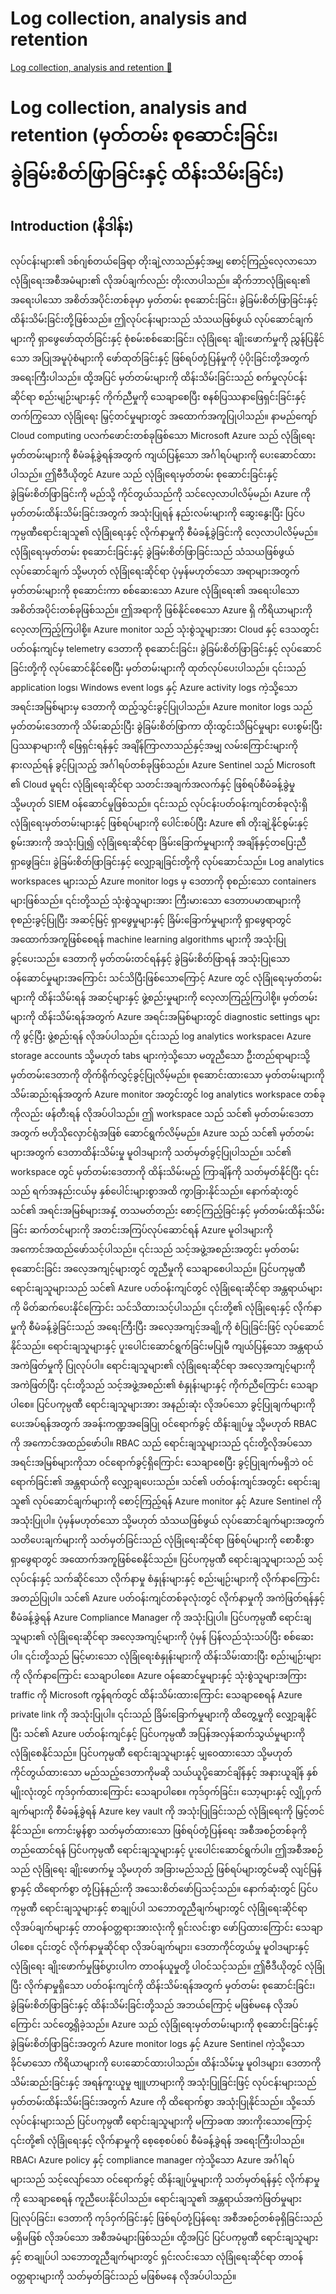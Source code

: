 # Log collection, analysis and retention

[Log collection, analysis and retention 🔗](https://www.coursera.org/learn/cybersecurity-management-and-compliance/lecture/CX4eg/log-collection-analysis-and-retention)

# Log collection, analysis and retention (မှတ်တမ်း စုဆောင်းခြင်း၊ ခွဲခြမ်းစိတ်ဖြာခြင်းနှင့် ထိန်းသိမ်းခြင်း)

## Introduction (နိဒါန်း)

လုပ်ငန်းများ၏ ဒစ်ဂျစ်တယ်ခြေရာ တိုးချဲ့လာသည်နှင့်အမျှ စောင့်ကြည့်လေ့လာသော လုံခြုံရေးအစီအမံများ၏ လိုအပ်ချက်လည်း တိုးလာပါသည်။ ဆိုက်ဘာလုံခြုံရေး၏ အရေးပါသော အစိတ်အပိုင်းတစ်ခုမှာ မှတ်တမ်း စုဆောင်းခြင်း၊ ခွဲခြမ်းစိတ်ဖြာခြင်းနှင့် ထိန်းသိမ်းခြင်းတို့ဖြစ်သည်။ ဤလုပ်ငန်းများသည် သံသယဖြစ်ဖွယ် လုပ်ဆောင်ချက်များကို ရှာဖွေဖော်ထုတ်ခြင်းနှင့် စုံစမ်းစစ်ဆေးခြင်း၊ လုံခြုံရေး ချိုးဖောက်မှုကို ညွှန်ပြနိုင်သော အပြုအမူပုံစံများကို ဖော်ထုတ်ခြင်းနှင့် ဖြစ်ရပ်တုံ့ပြန်မှုကို ပံ့ပိုးခြင်းတို့အတွက် အရေးကြီးပါသည်။ ထို့အပြင် မှတ်တမ်းများကို ထိန်းသိမ်းခြင်းသည် စက်မှုလုပ်ငန်းဆိုင်ရာ စည်းမျဉ်းများနှင့် ကိုက်ညီမှုကို သေချာစေပြီး စနစ်ပြဿနာဖြေရှင်းခြင်းနှင့် တက်ကြွသော လုံခြုံရေး မြှင့်တင်မှုများတွင် အထောက်အကူပြုပါသည်။ နာမည်ကျော် Cloud computing ပလက်ဖောင်းတစ်ခုဖြစ်သော Microsoft Azure သည် လုံခြုံရေးမှတ်တမ်းများကို စီမံခန့်ခွဲရန်အတွက် ကျယ်ပြန့်သော အင်္ဂါရပ်များကို ပေးဆောင်ထားပါသည်။ ဤဗီဒီယိုတွင် Azure သည် လုံခြုံရေးမှတ်တမ်း စုဆောင်းခြင်းနှင့် ခွဲခြမ်းစိတ်ဖြာခြင်းကို မည်သို့ ကိုင်တွယ်သည်ကို သင်လေ့လာပါလိမ့်မည်၊ Azure ကို မှတ်တမ်းထိန်းသိမ်းခြင်းအတွက် အသုံးပြုရန် နည်းလမ်းများကို ဆွေးနွေးပြီး ပြင်ပကုမ္ပဏီရောင်းချသူ၏ လုံခြုံရေးနှင့် လိုက်နာမှုကို စီမံခန့်ခွဲခြင်းကို လေ့လာပါလိမ့်မည်။ လုံခြုံရေးမှတ်တမ်း စုဆောင်းခြင်းနှင့် ခွဲခြမ်းစိတ်ဖြာခြင်းသည် သံသယဖြစ်ဖွယ် လုပ်ဆောင်ချက် သို့မဟုတ် လုံခြုံရေးဆိုင်ရာ ပုံမှန်မဟုတ်သော အရာများအတွက် မှတ်တမ်းများကို စုဆောင်းကာ စစ်ဆေးသော Azure လုံခြုံရေး၏ အရေးပါသော အစိတ်အပိုင်းတစ်ခုဖြစ်သည်။ ဤအရာကို ဖြစ်နိုင်စေသော Azure ရှိ ကိရိယာများကို လေ့လာကြည့်ကြပါစို့။ Azure monitor သည် သုံးစွဲသူများအား Cloud နှင့် ဒေသတွင်း ပတ်ဝန်းကျင်မှ telemetry ဒေတာကို စုဆောင်းခြင်း၊ ခွဲခြမ်းစိတ်ဖြာခြင်းနှင့် လုပ်ဆောင်ခြင်းတို့ကို လုပ်ဆောင်နိုင်စေပြီး မှတ်တမ်းများကို ထုတ်လုပ်ပေးပါသည်။ ၎င်းသည် application logs၊ Windows event logs နှင့် Azure activity logs ကဲ့သို့သော အရင်းအမြစ်များမှ ဒေတာကို ထည့်သွင်းခွင့်ပြုပါသည်။ Azure monitor logs သည် မှတ်တမ်းဒေတာကို သိမ်းဆည်းပြီး ခွဲခြမ်းစိတ်ဖြာကာ ထိုးထွင်းသိမြင်မှုများ ပေးစွမ်းပြီး ပြဿနာများကို ဖြေရှင်းရန်နှင့် အချိန်ကြာလာသည်နှင့်အမျှ လမ်းကြောင်းများကို နားလည်ရန် ခွင့်ပြုသည့် အင်္ဂါရပ်တစ်ခုဖြစ်သည်။ Azure Sentinel သည် Microsoft ၏ Cloud မူရင်း လုံခြုံရေးဆိုင်ရာ သတင်းအချက်အလက်နှင့် ဖြစ်ရပ်စီမံခန့်ခွဲမှု သို့မဟုတ် SIEM ဝန်ဆောင်မှုဖြစ်သည်။ ၎င်းသည် လုပ်ငန်းပတ်ဝန်းကျင်တစ်ခုလုံးရှိ လုံခြုံရေးမှတ်တမ်းများနှင့် ဖြစ်ရပ်များကို ပေါင်းစပ်ပြီး Azure ၏ တိုးချဲ့နိုင်စွမ်းနှင့် စွမ်းအားကို အသုံးပြု၍ လုံခြုံရေးဆိုင်ရာ ခြိမ်းခြောက်မှုများကို အချိန်နှင့်တပြေးညီ ရှာဖွေခြင်း၊ ခွဲခြမ်းစိတ်ဖြာခြင်းနှင့် လျှော့ချခြင်းတို့ကို လုပ်ဆောင်သည်။ Log analytics workspaces များသည် Azure monitor logs မှ ဒေတာကို စုစည်းသော containers များဖြစ်သည်။ ၎င်းတို့သည် သုံးစွဲသူများအား ကြီးမားသော ဒေတာပမာဏများကို စုစည်းခွင့်ပြုပြီး အဆင့်မြင့် ရှာဖွေမှုများနှင့် ခြိမ်းခြောက်မှုများကို ရှာဖွေရာတွင် အထောက်အကူဖြစ်စေရန် machine learning algorithms များကို အသုံးပြုခွင့်ပေးသည်။ ဒေတာကို မှတ်တမ်းတင်ရန်နှင့် ခွဲခြမ်းစိတ်ဖြာရန် အသုံးပြုသော ဝန်ဆောင်မှုများအကြောင်း သင်သိပြီးဖြစ်သောကြောင့် Azure တွင် လုံခြုံရေးမှတ်တမ်းများကို ထိန်းသိမ်းရန် အဆင့်များနှင့် ဖွဲ့စည်းမှုများကို လေ့လာကြည့်ကြပါစို့။ မှတ်တမ်းများကို ထိန်းသိမ်းရန်အတွက် Azure အရင်းအမြစ်များတွင် diagnostic settings များကို ဖွင့်ပြီး ဖွဲ့စည်းရန် လိုအပ်ပါသည်။ ၎င်းသည် log analytics workspace၊ Azure storage accounts သို့မဟုတ် tabs များကဲ့သို့သော မတူညီသော ဦးတည်ရာများသို့ မှတ်တမ်းဒေတာကို တိုက်ရိုက်လွှင့်ခွင့်ပြုလိမ့်မည်။ စုဆောင်းထားသော မှတ်တမ်းများကို သိမ်းဆည်းရန်အတွက် Azure monitor အတွင်းတွင် log analytics workspace တစ်ခုကိုလည်း ဖန်တီးရန် လိုအပ်ပါသည်။ ဤ workspace သည် သင်၏ မှတ်တမ်းဒေတာအတွက် ဗဟိုသိုလှောင်ရုံအဖြစ် ဆောင်ရွက်လိမ့်မည်။ Azure သည် သင်၏ မှတ်တမ်းများအတွက် ဒေတာထိန်းသိမ်းမှု မူဝါဒများကို သတ်မှတ်ခွင့်ပြုပါသည်။ သင်၏ workspace တွင် မှတ်တမ်းဒေတာကို ထိန်းသိမ်းမည့် ကြာချိန်ကို သတ်မှတ်နိုင်ပြီး ၎င်းသည် ရက်အနည်းငယ်မှ နှစ်ပေါင်းများစွာအထိ ကွာခြားနိုင်သည်။ နောက်ဆုံးတွင် သင်၏ အရင်းအမြစ်များအနှံ့ တသမတ်တည်း စောင့်ကြည့်ခြင်းနှင့် မှတ်တမ်းထိန်းသိမ်းခြင်း ဆက်တင်များကို အတင်းအကြပ်လုပ်ဆောင်ရန် Azure မူဝါဒများကို အကောင်အထည်ဖော်သင့်ပါသည်။ ၎င်းသည် သင့်အဖွဲ့အစည်းအတွင်း မှတ်တမ်း စုဆောင်းခြင်း အလေ့အကျင့်များတွင် တူညီမှုကို သေချာစေပါသည်။ ပြင်ပကုမ္ပဏီ ရောင်းချသူများသည် သင်၏ Azure ပတ်ဝန်းကျင်တွင် လုံခြုံရေးဆိုင်ရာ အန္တရာယ်များကို မိတ်ဆက်ပေးနိုင်ကြောင်း သင်သိထားသင့်ပါသည်။ ၎င်းတို့၏ လုံခြုံရေးနှင့် လိုက်နာမှုကို စီမံခန့်ခွဲခြင်းသည် အရေးကြီးပြီး အလေ့အကျင့်အချို့ကို စံပြုခြင်းဖြင့် လုပ်ဆောင်နိုင်သည်။ ရောင်းချသူများနှင့် ပူးပေါင်းဆောင်ရွက်ခြင်းမပြုမီ ကျယ်ပြန့်သော အန္တရာယ်အကဲဖြတ်မှုကို ပြုလုပ်ပါ။ ရောင်းချသူများ၏ လုံခြုံရေးဆိုင်ရာ အလေ့အကျင့်များကို အကဲဖြတ်ပြီး ၎င်းတို့သည် သင့်အဖွဲ့အစည်း၏ စံနှုန်းများနှင့် ကိုက်ညီကြောင်း သေချာပါစေ။ ပြင်ပကုမ္ပဏီ ရောင်းချသူများအား အနည်းဆုံး လိုအပ်သော ခွင့်ပြုချက်များကို ပေးအပ်ရန်အတွက် အခန်းကဏ္ဍအခြေပြု ဝင်ရောက်ခွင့် ထိန်းချုပ်မှု သို့မဟုတ် RBAC ကို အကောင်အထည်ဖော်ပါ။ RBAC သည် ရောင်းချသူများသည် ၎င်းတို့လိုအပ်သော အရင်းအမြစ်များကိုသာ ဝင်ရောက်ခွင့်ရှိကြောင်း သေချာစေပြီး ခွင့်ပြုချက်မရှိဘဲ ဝင်ရောက်ခြင်း၏ အန္တရာယ်ကို လျှော့ချပေးသည်။ သင်၏ ပတ်ဝန်းကျင်အတွင်း ရောင်းချသူ၏ လုပ်ဆောင်ချက်များကို စောင့်ကြည့်ရန် Azure monitor နှင့် Azure Sentinel ကို အသုံးပြုပါ။ ပုံမှန်မဟုတ်သော သို့မဟုတ် သံသယဖြစ်ဖွယ် လုပ်ဆောင်ချက်များအတွက် သတိပေးချက်များကို သတ်မှတ်ခြင်းသည် လုံခြုံရေးဆိုင်ရာ ဖြစ်ရပ်များကို စောစီးစွာ ရှာဖွေရာတွင် အထောက်အကူဖြစ်စေနိုင်သည်။ ပြင်ပကုမ္ပဏီ ရောင်းချသူများသည် သင့်လုပ်ငန်းနှင့် သက်ဆိုင်သော လိုက်နာမှု စံနှုန်းများနှင့် စည်းမျဉ်းများကို လိုက်နာကြောင်း အတည်ပြုပါ။ သင်၏ Azure ပတ်ဝန်းကျင်တစ်ခုလုံးတွင် လိုက်နာမှုကို အကဲဖြတ်ရန်နှင့် စီမံခန့်ခွဲရန် Azure Compliance Manager ကို အသုံးပြုပါ။ ပြင်ပကုမ္ပဏီ ရောင်းချသူများ၏ လုံခြုံရေးဆိုင်ရာ အလေ့အကျင့်များကို ပုံမှန် ပြန်လည်သုံးသပ်ပြီး စစ်ဆေးပါ။ ၎င်းတို့သည် မြင့်မားသော လုံခြုံရေးစံနှုန်းများကို ထိန်းသိမ်းထားပြီး စည်းမျဉ်းများကို လိုက်နာကြောင်း သေချာပါစေ။ Azure ဝန်ဆောင်မှုများနှင့် သုံးစွဲသူများအကြား traffic ကို Microsoft ကွန်ရက်တွင် ထိန်းသိမ်းထားကြောင်း သေချာစေရန် Azure private link ကို အသုံးပြုပါ။ ၎င်းသည် ခြိမ်းခြောက်မှုများကို ထိတွေ့မှုကို လျှော့ချနိုင်ပြီး သင်၏ Azure ပတ်ဝန်းကျင်နှင့် ပြင်ပကုမ္ပဏီ အပြန်အလှန်ဆက်သွယ်မှုများကို လုံခြုံစေနိုင်သည်။ ပြင်ပကုမ္ပဏီ ရောင်းချသူများနှင့် မျှဝေထားသော သို့မဟုတ် ကိုင်တွယ်ထားသော မည်သည့်ဒေတာကိုမဆို သယ်ယူပို့ဆောင်ချိန်နှင့် အနားယူချိန် နှစ်မျိုးလုံးတွင် ကုဒ်ဝှက်ထားကြောင်း သေချာပါစေ။ ကုဒ်ဝှက်ခြင်း၊ သော့များနှင့် လျှို့ဝှက်ချက်များကို စီမံခန့်ခွဲရန် Azure key vault ကို အသုံးပြုခြင်းသည် လုံခြုံရေးကို မြှင့်တင်နိုင်သည်။ ကောင်းမွန်စွာ သတ်မှတ်ထားသော ဖြစ်ရပ်တုံ့ပြန်ရေး အစီအစဉ်တစ်ခုကို တည်ထောင်ရန် ပြင်ပကုမ္ပဏီ ရောင်းချသူများနှင့် ပူးပေါင်းဆောင်ရွက်ပါ။ ဤအစီအစဉ်သည် လုံခြုံရေး ချိုးဖောက်မှု သို့မဟုတ် အခြားမည်သည့် ဖြစ်ရပ်များတွင်မဆို လျင်မြန်စွာနှင့် ထိရောက်စွာ တုံ့ပြန်နည်းကို အသေးစိတ်ဖော်ပြသင့်သည်။ နောက်ဆုံးတွင် ပြင်ပကုမ္ပဏီ ရောင်းချသူများနှင့် စာချုပ်ပါ သဘောတူညီချက်များတွင် လုံခြုံရေးဆိုင်ရာ လိုအပ်ချက်များနှင့် တာဝန်ဝတ္တရားအားလုံးကို ရှင်းလင်းစွာ ဖော်ပြထားကြောင်း သေချာပါစေ။ ၎င်းတွင် လိုက်နာမှုဆိုင်ရာ လိုအပ်ချက်များ၊ ဒေတာကိုင်တွယ်မှု မူဝါဒများနှင့် လုံခြုံရေး ချိုးဖောက်မှုဖြစ်ပွားပါက တာဝန်ယူမှုတို့ ပါဝင်သင့်သည်။ ဤဗီဒီယိုတွင် လုံခြုံပြီး လိုက်နာမှုရှိသော ပတ်ဝန်းကျင်ကို ထိန်းသိမ်းရန်အတွက် မှတ်တမ်း စုဆောင်းခြင်း၊ ခွဲခြမ်းစိတ်ဖြာခြင်းနှင့် ထိန်းသိမ်းခြင်းတို့သည် အဘယ်ကြောင့် မဖြစ်မနေ လိုအပ်ကြောင်း သင်တွေ့ရှိခဲ့သည်။ Azure သည် လုံခြုံရေးမှတ်တမ်းများကို စုဆောင်းခြင်းနှင့် ခွဲခြမ်းစိတ်ဖြာခြင်းအတွက် Azure monitor logs နှင့် Azure Sentinel ကဲ့သို့သော ခိုင်မာသော ကိရိယာများကို ပေးဆောင်ထားပါသည်။ ထိန်းသိမ်းမှု မူဝါဒများ၊ ဒေတာကို သိမ်းဆည်းခြင်းနှင့် အရန်ကူးယူမှု ဗျူဟာများကို အသုံးပြုခြင်းဖြင့် လုပ်ငန်းများသည် မှတ်တမ်းထိန်းသိမ်းခြင်းအတွက် Azure ကို ထိရောက်စွာ အသုံးပြုနိုင်သည်။ သို့သော် လုပ်ငန်းများသည် ပြင်ပကုမ္ပဏီ ရောင်းချသူများကို မကြာခဏ အားကိုးသောကြောင့် ၎င်းတို့၏ လုံခြုံရေးနှင့် လိုက်နာမှုကို စေ့စေ့စပ်စပ် စီမံခန့်ခွဲရန် အရေးကြီးပါသည်။ RBAC၊ Azure policy နှင့် compliance manager ကဲ့သို့သော Azure အင်္ဂါရပ်များသည် သင့်လျော်သော ဝင်ရောက်ခွင့် ထိန်းချုပ်မှုများကို သတ်မှတ်ရန်နှင့် လိုက်နာမှုကို သေချာစေရန် ကူညီပေးနိုင်ပါသည်။ ရောင်းချသူ၏ အန္တရာယ်အကဲဖြတ်မှုများ ပြုလုပ်ခြင်း၊ ဒေတာကို ကုဒ်ဝှက်ခြင်းနှင့် ဖြစ်ရပ်တုံ့ပြန်ရေး အစီအစဉ်တစ်ခုရှိခြင်းသည် မရှိမဖြစ် လိုအပ်သော အစီအမံများဖြစ်သည်။ ထို့အပြင် ပြင်ပကုမ္ပဏီ ရောင်းချသူများနှင့် စာချုပ်ပါ သဘောတူညီချက်များတွင် ရှင်းလင်းသော လုံခြုံရေးဆိုင်ရာ တာဝန်ဝတ္တရားများကို သတ်မှတ်ခြင်းသည် မဖြစ်မနေ လိုအပ်ပါသည်။
